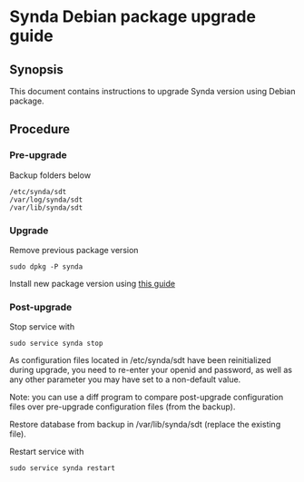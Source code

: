 # Synda Debian package upgrade guide

## Synopsis

This document contains instructions to upgrade Synda version using Debian package.

## Procedure

### Pre-upgrade

Backup folders below

    /etc/synda/sdt
    /var/log/synda/sdt
    /var/lib/synda/sdt

### Upgrade

Remove previous package version

    sudo dpkg -P synda

Install new package version using [this guide](deb_install.md)

### Post-upgrade

Stop service with

```
sudo service synda stop
```

As configuration files located in /etc/synda/sdt have been reinitialized
during upgrade, you need to re-enter your openid and password, as well as any
other parameter you may have set to a non-default value.

Note: you can use a diff program to compare post-upgrade configuration files
over pre-upgrade configuration files (from the backup).

Restore database from backup in /var/lib/synda/sdt (replace the existing file).

Restart service with

```
sudo service synda restart
```
